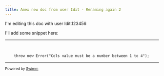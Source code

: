 ```yaml
---
title: Amex new doc from user Idit - Renaming again 2
---
```

I'm editing this doc with user Idit.123456

I'll add some snippet here:

<SwmSnippet path="/scripts/script.js" line="20">

---

&nbsp;

```
    throw new Error("Cols value must be a number between 1 to 4");
```

---

</SwmSnippet>

<SwmMeta version="3.0.0" repo-id="Z2l0aHViJTNBJTNBc21hcnQtbWlycm9yJTNBJTNBSWRpdFllZ2VyU3dpbW0=" repo-name="smart-mirror"><sup>Powered by [Swimm](https://staging.swimm.cloud/)</sup></SwmMeta>
